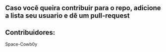 ## Caso você queira contribuir para o repo, adicione a lista seu usuario e dê um pull-request

## Contribuidores:

Space-Cowb0y
